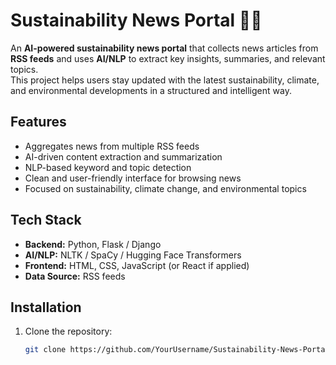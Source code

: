 
# Sustainability News Portal 🌱📰

An **AI-powered sustainability news portal** that collects news articles from **RSS feeds** and uses **AI/NLP** to extract key insights, summaries, and relevant topics.  
This project helps users stay updated with the latest sustainability, climate, and environmental developments in a structured and intelligent way.

## Features
- Aggregates news from multiple RSS feeds
- AI-driven content extraction and summarization
- NLP-based keyword and topic detection
- Clean and user-friendly interface for browsing news
- Focused on sustainability, climate change, and environmental topics

## Tech Stack
- **Backend:** Python, Flask / Django
- **AI/NLP:** NLTK / SpaCy / Hugging Face Transformers
- **Frontend:** HTML, CSS, JavaScript (or React if applied)
- **Data Source:** RSS feeds

## Installation
1. Clone the repository:
   ```bash
   git clone https://github.com/YourUsername/Sustainability-News-Portal.git
